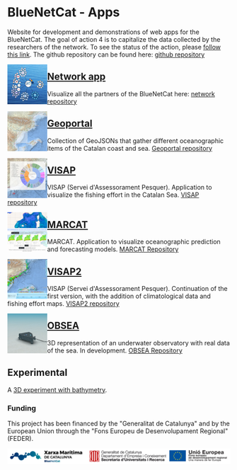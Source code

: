 # BlueNetCat - Apps
Website for development and demonstrations of web apps for the BlueNetCat. The goal of action 4 is to capitalize the data collected by the researchers of the network. To see the status of the action, please [follow this link](https://github.com/BlueNetCat/info). The github repository can be found here: [github repository](https://github.com/BlueNetCat)

<a href="https://bluenetcat.github.io/network">
<img align="left" width="90" height="90" src="img/network.png">
</a>

## [Network app](https://bluenetcat.github.io/network/)
Visualize all the partners of the BlueNetCat here: [network repository](https://github.com/BlueNetCat/BlueNetCat.github.io/tree/main/network)

<a href="https://bluenetcat.github.io/network/index.html">
<img align="left" width="90" height="90" src="img/geoportal.png">
</a>

## [Geoportal](https://bluenetcat.github.io/geoportal/index.html)
Collection of GeoJSONs that gather different oceanographic items of the Catalan coast and sea. [Geoportal repository](https://github.com/BlueNetCat/geoportal)

<a href="https://bluenetcat.github.io/VISAP/">
<img align="left" width="90" height="90" src="img/VISAP.png" >
</a>

## [VISAP](https://bluenetcat.github.io/VISAP/)
VISAP (Servei d'Assessorament Pesquer). Application to visualize the fishing effort in the Catalan Sea. [VISAP repository](https://github.com/BlueNetCat/VISAP)


<a href="https://bluenetcat.github.io/MARCAT/">
<img align="left" width="90" height="90" src="img/MARCAT.png" >
</a>

## [MARCAT](https://bluenetcat.github.io/MARCAT/)
MARCAT. Application to visualize oceanographic prediction and forecasting models. [MARCAT Repository](https://github.com/BlueNetCat/MARCAT)


<a href="https://bluenetcat.github.io/VISAP2/">
<img align="left" width="90" height="90" src="img/VISAP2.png" >
</a>

## [VISAP2](https://bluenetcat.github.io/VISAP2/)
VISAP (Servei d'Assessorament Pesquer). Continuation of the first version, with the addition of climatological data and fishing effort maps. [VISAP2 repository](https://github.com/BlueNetCat/VISAP2)

<a href="https://bluenetcat.github.io/OBSEA/OBSEABase">
<img align="left" width="90" height="90" src="img/OBSEABase.png" >
</a>

## [OBSEA](https://bluenetcat.github.io/OBSEA/OBSEABase)
3D representation of an underwater observatory with real data of the sea. In development. [OBSEA Repository](https://github.com/BlueNetCat/OBSEA)

## Experimental
A [3D experiment with bathymetry](https://webglstudio.org/latest/player.html?url=fileserver%2Ffiles%2Fgerard%2Ftest%2Fmap.scene.json).

### Funding
This project has been financed by the "Generalitat de Catalunya" and by the European Union through the "Fons Europeu de Desenvolupament Regional" (FEDER).

![Funding](img/logos.png)
